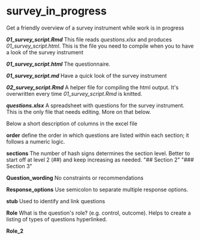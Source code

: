 # survey_in_progress
Get a friendly overview of a survey instrument while work is in progress

**_01_survey_script.Rmd_** This file reads _questions.xlsx_ and produces _01_survey_script.html_. This is the file you need to compile when you to have a look of the survey instrument

**_01_survey_script.html_** The questionnaire. 

**_01_survey_script.md_** Have a quick look of the survey instrument

**_02_survey_script.Rmd_** A helper file for compiling the html output. It's overwritten every time _01_survey_script.Rmd_ is knitted.

**_questions.xlsx_**  A spreadsheet with questions for the survey instrument. This is the only file that needs editing. More on that below.





Below a short description of columns in the excel file

**order**	define the order in which questions are listed within each section; it follows a numeric logic.

**sections** The number of hash signs determines the section level. Better to start off at level 2 (##) and keep increasing as needed. 
   "## Section 2"
   "### Section 3"

**Question_wording** No constraints or recommendations	

**Response_options**	Use semicolon to separate multiple response options.

**stub** Used to identify and link questions

**Role** 	What is the  question's role? (e.g. control, outcome). Helps to create a listing of types of questions hyperlinked.

**Role_2**




